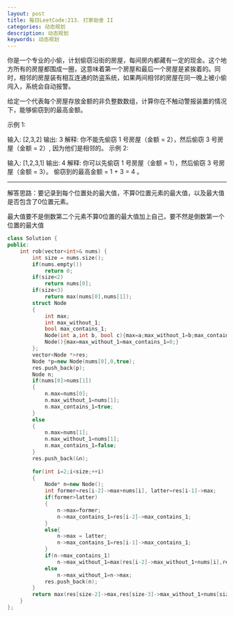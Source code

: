 ```yaml
---
layout: post
title: 每日LeetCode:213. 打家劫舍 II
categories: 动态规划
description: 动态规划
keywords: 动态规划
---
```


你是一个专业的小偷，计划偷窃沿街的房屋，每间房内都藏有一定的现金。这个地方所有的房屋都围成一圈，这意味着第一个房屋和最后一个房屋是紧挨着的。同时，相邻的房屋装有相互连通的防盗系统，如果两间相邻的房屋在同一晚上被小偷闯入，系统会自动报警。

给定一个代表每个房屋存放金额的非负整数数组，计算你在不触动警报装置的情况下，能够偷窃到的最高金额。

示例 1:

输入: [2,3,2]
输出: 3
解释: 你不能先偷窃 1 号房屋（金额 = 2），然后偷窃 3 号房屋（金额 = 2）, 因为他们是相邻的。
示例 2:

输入: [1,2,3,1]
输出: 4
解释: 你可以先偷窃 1 号房屋（金额 = 1），然后偷窃 3 号房屋（金额 = 3）。
     偷窃到的最高金额 = 1 + 3 = 4 。



------

解答思路：要记录到每个位置处的最大值，不算0位置元素的最大值，以及最大值是否包含了0位置元素。

最大值要不是倒数第二个元素不算0位置的最大值加上自己，要不然是倒数第一个位置的最大值

```c++
class Solution {
public:
    int rob(vector<int>& nums) {
        int size = nums.size();
        if(nums.empty())
            return 0;
        if(size<2)
            return nums[0];
        if(size<3)
            return max(nums[0],nums[1]);
        struct Node
        {
            int max;
            int max_without_1;
            bool max_contains_1;
            Node(int a,int b, bool c){max=a;max_without_1=b;max_contains_1=c;}
            Node(){max=max_without_1=max_contains_1=0;}
        };
        vector<Node *>res;
        Node *p=new Node(nums[0],0,true);
        res.push_back(p);
        Node n;
        if(nums[0]>nums[1])
        {
            n.max=nums[0];
            n.max_without_1=nums[1];
            n.max_contains_1=true;
        }
        else
        {
            n.max=nums[1];
            n.max_without_1=nums[1];
            n.max_contains_1=false;
        }
        res.push_back(&n);
        
        for(int i=2;i<size;++i)
        {
            Node* n=new Node();
            int former=res[i-2]->max+nums[i], latter=res[i-1]->max;
            if(former>latter)
            {
                n->max=former;
                n->max_contains_1=res[i-2]->max_contains_1;
            }
            else{
                n->max = latter;
                n->max_contains_1=res[i-1]->max_contains_1;
            }
            if(n->max_contains_1)
                n->max_without_1=max(res[i-2]->max_without_1+nums[i],res[i-1]->max_without_1);
            else
                n->max_without_1=n->max;
            res.push_back(n);
        }
        return max(res[size-2]->max,res[size-3]->max_without_1+nums[size-1]);
    }
};
```

